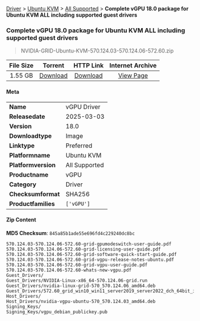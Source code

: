 
[Driver](/README.md)  >  [Ubuntu KVM](/index/Driver/Ubuntu_KVM.md)  >  [All Supported](/index/Driver/Ubuntu_KVM/All_Supported.md)  >  **Complete vGPU 18.0 package for Ubuntu KVM ALL including supported guest drivers**


###    Complete vGPU 18.0 package for Ubuntu KVM ALL including supported guest drivers

> NVIDIA-GRID-Ubuntu-KVM-570.124.03-570.124.06-572.60.zip   


| **File Size** | **Torrent**  | **HTTP Link** | **Internet Archive** |
|:-------------:|:------------:|:-------------:|:--------------------:|
| 1.55 GB |  [Download](https://archive.org/download/nvgpu_NVIDIA-GRID-Ubuntu-KVM-570.124.03-570.124.06-572.60.zip/nvgpu_NVIDIA-GRID-Ubuntu-KVM-570.124.03-570.124.06-572.60.zip_archive.torrent)       | [Download](https://archive.org/compress/nvgpu_NVIDIA-GRID-Ubuntu-KVM-570.124.03-570.124.06-572.60.zip) | [View Page](https://archive.org/details/nvgpu_NVIDIA-GRID-Ubuntu-KVM-570.124.03-570.124.06-572.60.zip)       |

#### Meta

<table>
<tr><td><strong>Name</strong></td><td>vGPU Driver</td></tr>
<tr><td><strong>Releasedate</strong></td><td>2025-03-03</td></tr>
<tr><td><strong>Version</strong></td><td>18.0</td></tr>
<tr><td><strong>Downloadtype</strong></td><td>Image</td></tr>
<tr><td><strong>Linktype</strong></td><td>Preferred</td></tr>
<tr><td><strong>Platformname</strong></td><td>Ubuntu KVM</td></tr>
<tr><td><strong>Platformversion</strong></td><td>All Supported</td></tr>
<tr><td><strong>Productname</strong></td><td>vGPU</td></tr>
<tr><td><strong>Category</strong></td><td>Driver</td></tr>
<tr><td><strong>Checksumformat</strong></td><td>SHA256</td></tr>
<tr><td><strong>Productfamilies</strong></td><td><code>['vGPU']</code></td></tr>
</table>

#### Zip Content

**MD5 Checksum**: `845a85b1ade55e696fd4c229240dc8bc`

```text
570.124.03-570.124.06-572.60-grid-gpumodeswitch-user-guide.pdf
570.124.03-570.124.06-572.60-grid-licensing-user-guide.pdf
570.124.03-570.124.06-572.60-grid-software-quick-start-guide.pdf
570.124.03-570.124.06-572.60-grid-vgpu-release-notes-ubuntu.pdf
570.124.03-570.124.06-572.60-grid-vgpu-user-guide.pdf
570.124.03-570.124.06-572.60-whats-new-vgpu.pdf
Guest_Drivers/
Guest_Drivers/NVIDIA-Linux-x86_64-570.124.06-grid.run
Guest_Drivers/nvidia-linux-grid-570_570.124.06_amd64.deb
Guest_Drivers/572.60_grid_win10_win11_server2019_server2022_dch_64bit_international.exe
Host_Drivers/
Host_Drivers/nvidia-vgpu-ubuntu-570_570.124.03_amd64.deb
Signing_Keys/
Signing_Keys/vgpu_debian_publickey.pub
```